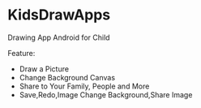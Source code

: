 # KidsDrawApps
Drawing App Android for Child

Feature:
- Draw a Picture 
- Change Background Canvas 
- Share to Your Family, People and More 
- Save,Redo,Image Change Background,Share Image 
